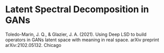 # Latent Spectral Decomposition in GANs

Toledo-Marin, J. Q., & Glazier, J. A. (2021). Using Deep LSD to build operators in GANs latent space with meaning in real space. arXiv preprint arXiv:2102.05132.
Chicago	

